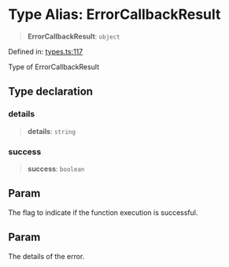 # Type Alias: ErrorCallbackResult

> **ErrorCallbackResult**: `object`

Defined in: [types.ts:117](https://github.com/GeoDaCenter/openassistant/blob/fd29806c870b11792765637bc0dc6fbb46bd3016/packages/core/src/types.ts#L117)

Type of ErrorCallbackResult

## Type declaration

### details

> **details**: `string`

### success

> **success**: `boolean`

## Param

The flag to indicate if the function execution is successful.

## Param

The details of the error.
